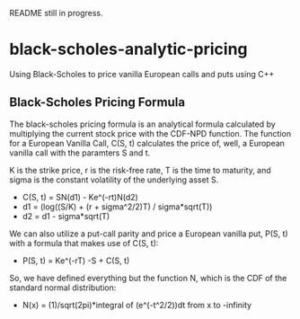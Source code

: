 README still in progress.

# black-scholes-analytic-pricing
Using Black-Scholes to price vanilla European calls and puts using C++   

## Black-Scholes Pricing Formula

The black-scholes pricing formula is an analytical formula calculated by multiplying the current stock price with the CDF-NPD function. The function for a European Vanilla Call, C(S, t) calculates the price of, well, a European vanilla call with the paramters S and t. 

K is the strike price, r is the risk-free rate, T is the time to maturity, and sigma is the constant volatility of the underlying asset S. 

- C(S, t) = SN(d1) - Ke^(-rt)N(d2)
- d1 = (log((S/K) + (r + sigma^2/2)T) / sigma*sqrt(T))
- d2 = d1 - sigma*sqrt(T)

We can also utilize a put-call parity and price a European vanilla put, P(S, t) with a formula that makes use of C(S, t): 
- P(S, t) = Ke^(-rT) -S + C(S, t)

So, we have defined everything but the function N, which is the CDF of the standard normal distribution:
- N(x) = (1)/sqrt(2pi)*integral of (e^(-t^2/2))dt from x to -infinity 



